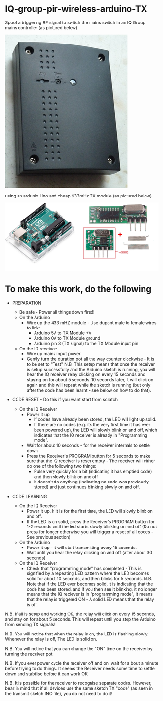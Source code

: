 # IQ-group-pir-wireless-arduino-TX
Spoof a triggering RF signal to switch the mains switch in an IQ Group mains controller (as pictured below)

<img src="images/P1140936.jpg" alt="IQ Group 240V Mains controller"/>

using an ardunio Uno and cheap 433mHz TX module (as pictured below) 

<img src="images/ard.jpg" alt="Ard_tx"/>



# To make this work, do the following 
 - PREPARATION
   - Be safe - Power all things down first!!
   - On the Arduino
     - Wire up the 433 mHZ module - Use dupont male to female wires to link:
       - Arduino 5V  to TX Module +V  
       - Arduino 0V  to TX Module ground  
       - Arduino pin 3 (TX signal) to the TX Module input pin  
   - On the IQ receiver:
     - Wire up mains input power
     - Gently turn the duration pot all the way counter clockwise - It is to be set to "Test"  N.B. This setup means that once the receiver is setup successfully and the Arduino sketch is running, you will hear the IQ receiver relay clicking on every 15 seconds and staying on for about 5 seconds. 10 seconds later, it will click on again and this will repeat while the sketch is running (but only after the code has been learnt - see below on how to do that).  

 - CODE RESET - Do this if you want start from scratch
   - On the IQ Receiver 
     - Power it up
       - If codes have already been stored, the LED will light up solid.
       - If there are no codes (e.g. its the very first time it has ever been powered up), the LED will slowly blink on and off, which indicates that the IQ receiver is already in "Programming mode".
     - Wait for about 10 seconds - for the receiver internals to settle down
     - Press the Receiver's PROGRAM button for 5 seconds to make sure that the IQ receiver is reset empty - The receiver will either do one of the following two things:
       - Pulse very quickly for a bit (indicating it has emptied code) and then slowly blink on and off 
       - it doesn't do anything (indicating no code was previously stored) and just continues blinking slowly on and off. 
                
 - CODE LEARNING
   - On the IQ Receiver 
     - Power it up. If it is for the first time, the LED will slowly blink on and off.
     - If the LED is on solid, press the Receiver's PROGRAM button for 1-2 seconds until the led starts slowly blinking on and off (Do not press for longer otherwise you will trigger a reset of all codes - See previous section)
   - On the Arduino
     - Power it up - it will start transmitting every 15 seconds.
     - Wait until you hear the relay clicking on and off (after about 30 seconds)
   - On the IQ Receiver
     - Check that "programming mode" has completed - This is signified by a repeating LED pattern where the LED becomes solid for about 10 seconds, and then blinks for 5 seconds.  N.B. Note that if the LED ever becomes solid, it is indicating that the code has been stored, and if you then see it blinking, it no longer means that the IQ reciever is in "programming mode", it means that the relay is triggered ON - A solid LED means that the relay is off.
       
N.B. If all is setup and working OK, the relay will click on every 15 seconds, and stay on for about 5 seconds. This will repeat until you stop the Arduino from sending TX signals!

N.B. You will notice that when the relay is on, the LED is flashing slowly. Whenever the relay is off, The LED is solid on.

N.B. You will notice that you can change the "ON" time on the receiver by turning the receiver pot 

N.B. If you ever power cycle the receiver off and on, wait for a bout a minute before trying to do things. It seems the Receiver needs some time to settle down and stabilise before it can work OK 

N.B. It is possible for the receiver to recognise separate codes. However, bear in mind that if all devices use the same sketch TX "code" (as seen in the transmit sketch INO file), you do not need to do it!
